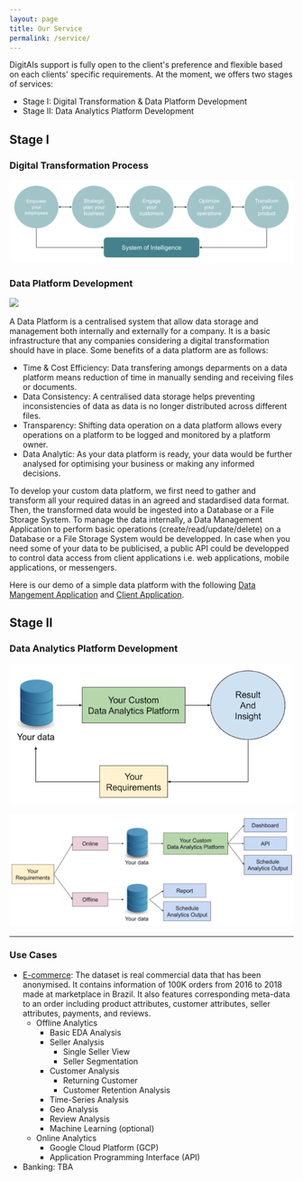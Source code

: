 ```yaml
---
layout: page
title: Our Service
permalink: /service/
---
```


DigitAIs support is fully open to the client's preference and flexible based on each clients' specific requirements. At the moment, we offers two stages of services:
* Stage I: Digital Transformation & Data Platform Development
* Stage II: Data Analytics Platform Development

## Stage I

### Digital Transformation Process
![](img/DT.png)

### Data Platform Development

<img src="https://docs.google.com/drawings/d/e/2PACX-1vSUMOm-Edbtx4lr82SmZ8LenvPsdBudDW0Z7658mKNtNBIRQW7kSrPbzcIKnIl8eWdSWebNzQTMc524/pub?w=1152&h=681">

A Data Platform is a centralised system that allow data storage and management both internally and externally for a company. It is a basic infrastructure that any companies considering a digital transformation should have in place. Some benefits of a data platform are as follows:
* Time & Cost Efficiency: Data transfering amongs deparments on a data platform means reduction of time in manually sending and receiving files or documents.
* Data Consistency: A centralised data storage helps preventing inconsistencies of data as data is no longer distributed across different files.
* Transparency: Shifting data operation on a data platform allows every operations on a platform to be logged and monitored by a platform owner.
* Data Analytic: As your data platform is ready, your data would be further analysed for optimising your business or making any informed decisions.

To develop your custom data platform, we first need to gather and transform all your required datas in an agreed and stadardised data format. Then, the transformed data would be ingested into a Database or a File Storage System. To manage the data internally, a Data Management Application to perform basic operations (create/read/update/delete) on a Database or a File Storage System would be developped. In case when you need some of your data to be publicised, a public API could be developped to control data access from client applications i.e. web applications, mobile applications, or messengers.

Here is our demo of a simple data platform with the following [Data Mangement Application](https://product-fastapi-demo.herokuapp.com/product_view) and [Client Application](https://fir-api-client-web.firebaseapp.com/).

## Stage II

### Data Analytics Platform Development
<img src='/img/DAP.png' width='500' height='250'>

![](img/CDAPD.png)

---

### Use Cases
* [E-commerce](https://special-force-analytic.github.io/usecase/): The dataset is real commercial data that has been anonymised. It contains information of 100K orders from 2016 to 2018 made at marketplace in Brazil. It also features corresponding meta-data to an order including product attributes, customer attributes, seller attributes, payments, and reviews.
  * Offline Analytics
    * Basic EDA Analysis
    * Seller Analysis
      * Single Seller View
      * Seller Segmentation
    * Customer Analysis
      * Returning Customer
      * Customer Retention Analysis
    * Time-Series Analysis
    * Geo Analysis
    * Review Analysis
    * Machine Learning (optional)
  * Online Analytics
    * Google Cloud Platform (GCP)
    * Application Programming Interface (API)
* Banking: TBA

